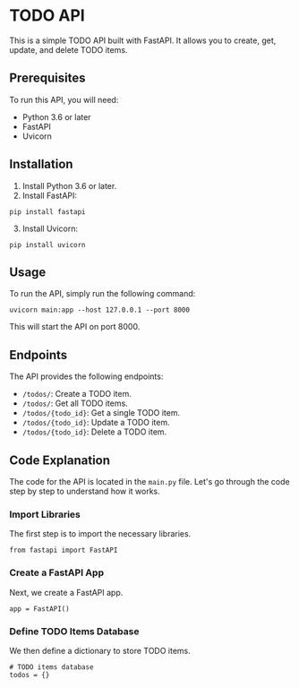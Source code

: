  # TODO API

This is a simple TODO API built with FastAPI. It allows you to create, get, update, and delete TODO items.

## Prerequisites

To run this API, you will need:

* Python 3.6 or later
* FastAPI
* Uvicorn

## Installation

1. Install Python 3.6 or later.
2. Install FastAPI:

```
pip install fastapi
```

3. Install Uvicorn:

```
pip install uvicorn
```

## Usage

To run the API, simply run the following command:

```
uvicorn main:app --host 127.0.0.1 --port 8000
```

This will start the API on port 8000.

## Endpoints

The API provides the following endpoints:

* `/todos/`: Create a TODO item.
* `/todos/`: Get all TODO items.
* `/todos/{todo_id}`: Get a single TODO item.
* `/todos/{todo_id}`: Update a TODO item.
* `/todos/{todo_id}`: Delete a TODO item.

## Code Explanation

The code for the API is located in the `main.py` file. Let's go through the code step by step to understand how it works.

### Import Libraries

The first step is to import the necessary libraries.

```
from fastapi import FastAPI
```

### Create a FastAPI App

Next, we create a FastAPI app.

```
app = FastAPI()
```

### Define TODO Items Database

We then define a dictionary to store TODO items.

```
# TODO items database
todos = {}
```
